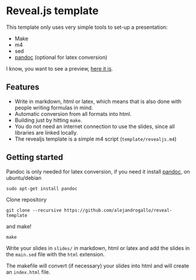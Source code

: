 # Reveal.js template

This template only uses very simple tools to set-up a presentation:

* Make
* m4
* sed
* [pandoc](http://pandoc.org/installing.html) (optional for latex conversion)

I know, you want to see a preview, [here it is](
https://alejandrogallo.github.io/reveal-template/
).

## Features

* Write in markdown, html or latex, which means that is also done with
  people writing formulas in mind.
* Automatic conversion from all formats into html.
* Building just by hitting `make`.
* You do not need an internet connection to use the slides, since
  all libraries are linked locally.
* The revealjs template is a simple m4 script (`template/revealjs.m4`)

## Getting started

Pandoc is only needed for latex conversion, if you need it
install [pandoc](http://pandoc.org/installing.html), on ubuntu/debian

```
sudo apt-get install pandoc
```

Clone repository

```
git clone --recursive https://github.com/alejandrogallo/reveal-template
```

and make!

```
make
```

Write your slides in `slides/` in markdown, html or latex and add the
slides in the `main.sed` file with the `html` extension.

The makefile will convert (if necessary) your slides into html and
will create an `index.html` file.
